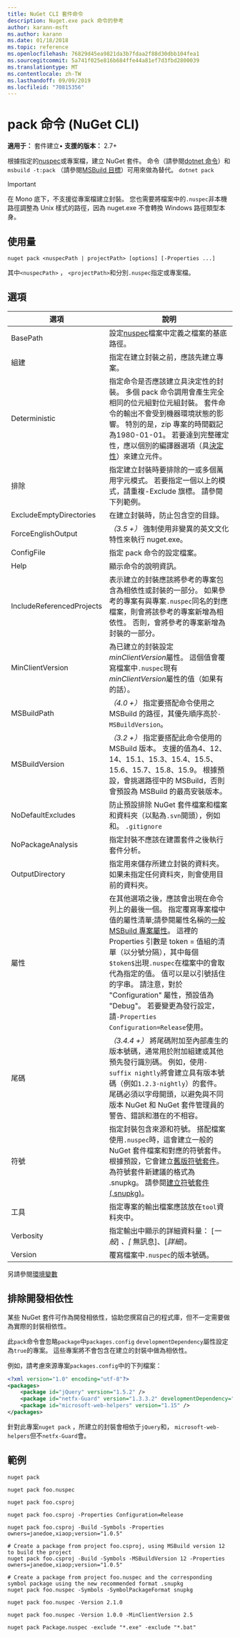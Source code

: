 ```yaml
---
title: NuGet CLI 套件命令
description: Nuget.exe pack 命令的參考
author: karann-msft
ms.author: karann
ms.date: 01/18/2018
ms.topic: reference
ms.openlocfilehash: 76829d45ea9821da3b7fdaa2f88d30dbb104fea1
ms.sourcegitcommit: 5a741f025e816b684ffe44a81ef7d3fbd2800039
ms.translationtype: MT
ms.contentlocale: zh-TW
ms.lasthandoff: 09/09/2019
ms.locfileid: "70815356"
---
```

# <a name="pack-command-nuget-cli"></a>pack 命令 (NuGet CLI)

**適用于：** 套件建立&bullet; **支援的版本：** 2.7+

根據指定的[nuspec](../nuspec.md)或專案檔，建立 NuGet 套件。 命令（請參閱[dotnet 命令](../dotnet-Commands.md)）和`msbuild -t:pack` （請參閱[MSBuild 目標](../msbuild-targets.md)）可用來做為替代。 `dotnet pack`

> [!Important]
> 在 Mono 底下，不支援從專案檔建立封裝。 您也需要將檔案中的`.nuspec`非本機路徑調整為 Unix 樣式的路徑，因為 nuget.exe 不會轉換 Windows 路徑類型本身。

## <a name="usage"></a>使用量

```cli
nuget pack <nuspecPath | projectPath> [options] [-Properties ...]
```

其中`<nuspecPath>` ， `<projectPath>`和分別`.nuspec`指定或專案檔。

## <a name="options"></a>選項

| 選項 | 說明 |
| --- | --- |
| BasePath | 設定[nuspec](../nuspec.md)檔案中定義之檔案的基底路徑。 |
| 組建 | 指定在建立封裝之前，應該先建立專案。 |
| Deterministic | 指定命令是否應該建立具決定性的封裝。 多個 pack 命令調用會產生完全相同的位元組對位元組封裝。 套件命令的輸出不會受到機器環境狀態的影響。 特別的是，zip 專案的時間戳記為1980-01-01。 若要達到完整確定性，應以個別的編譯器選項（具[決定性](/dotnet/csharp/language-reference/compiler-options/deterministic-compiler-option)）來建立元件。 |
| 排除 | 指定建立封裝時要排除的一或多個萬用字元模式。 若要指定一個以上的模式，請重複-Exclude 旗標。 請參閱下列範例。 |
| ExcludeEmptyDirectories | 在建立封裝時，防止包含空的目錄。 |
| ForceEnglishOutput | *（3.5 +）* 強制使用非變異的英文文化特性來執行 nuget.exe。 |
| ConfigFile | 指定 pack 命令的設定檔案。 |
| Help | 顯示命令的說明資訊。 |
| IncludeReferencedProjects | 表示建立的封裝應該將參考的專案包含為相依性或封裝的一部分。 如果參考的專案有與專案`.nuspec`同名的對應檔案，則會將該參考的專案新增為相依性。 否則，會將參考的專案新增為封裝的一部分。 |
| MinClientVersion | 為已建立的封裝設定*minClientVersion*屬性。 這個值會覆寫檔案中`.nuspec`現有*minClientVersion*屬性的值（如果有的話）。 |
| MSBuildPath | *（4.0 +）* 指定要搭配命令使用之 MSBuild 的路徑，其優先順序高於`-MSBuildVersion`。 |
| MSBuildVersion | *（3.2 +）* 指定要搭配此命令使用的 MSBuild 版本。 支援的值為4、12、14、15.1、15.3、15.4、15.5、15.6、15.7、15.8、15.9。 根據預設，會挑選路徑中的 MSBuild，否則會預設為 MSBuild 的最高安裝版本。 |
| NoDefaultExcludes | 防止預設排除 NuGet 套件檔案和檔案和資料夾（以點為`.svn`開頭），例如和。 `.gitignore` |
| NoPackageAnalysis | 指定封裝不應該在建置套件之後執行套件分析。 |
| OutputDirectory | 指定用來儲存所建立封裝的資料夾。 如果未指定任何資料夾，則會使用目前的資料夾。 |
| 屬性 | 在其他選項之後，應該會出現在命令列上的最後一個。 指定覆寫專案檔中值的屬性清單;請參閱屬性名稱的[一般 MSBuild 專案屬性](/visualstudio/msbuild/common-msbuild-project-properties)。 這裡的 Properties 引數是 token = 值組的清單（以分號分隔），其中每個`$token$`出現`.nuspec`在檔案中的會取代為指定的值。 值可以是以引號括住的字串。 請注意，對於 "Configuration" 屬性，預設值為 "Debug"。 若要變更為發行設定，請`-Properties Configuration=Release`使用。 |
| 尾碼 | *（3.4.4 +）* 將尾碼附加至內部產生的版本號碼，通常用於附加組建或其他預先發行識別碼。 例如，使用`-suffix nightly`將會建立具有版本號碼（例如`1.2.3-nightly`）的套件。 尾碼必須以字母開頭，以避免與不同版本 NuGet 和 NuGet 套件管理員的警告、錯誤和潛在的不相容。 |
| 符號 | 指定封裝包含來源和符號。 搭配檔案使用`.nuspec`時，這會建立一般的 NuGet 套件檔案和對應的符號套件。 根據預設，它會建立[舊版符號套件](../../create-packages/Symbol-Packages.md)。 為符號套件新建議的格式為 .snupkg。 請參閱[建立符號套件 (.snupkg)](../../create-packages/Symbol-Packages-snupkg.md)。 |
| 工具 | 指定專案的輸出檔案應該放在`tool`資料夾中。 |
| Verbosity | 指定輸出中顯示的詳細資料量： [*一般*] *、[* 無訊息]、[*詳細*]。 |
| Version | 覆寫檔案中`.nuspec`的版本號碼。 |

另請參閱[環境變數](cli-ref-environment-variables.md)

## <a name="excluding-development-dependencies"></a>排除開發相依性

某些 NuGet 套件可作為開發相依性，協助您撰寫自己的程式庫，但不一定需要做為實際的封裝相依性。

此`pack`命令會忽略`package`中`packages.config` `developmentDependency`屬性設定為`true`的專案。 這些專案將不會包含在建立的封裝中做為相依性。

例如，請考慮來源專案`packages.config`中的下列檔案：

```xml
<?xml version="1.0" encoding="utf-8"?>
<packages>
    <package id="jQuery" version="1.5.2" />
    <package id="netfx-Guard" version="1.3.3.2" developmentDependency="true" />
    <package id="microsoft-web-helpers" version="1.15" />
</packages>
```

針對此專案`nuget pack` ，所建立的封裝會相依于`jQuery`和， `microsoft-web-helpers`但不`netfx-Guard`會。

## <a name="examples"></a>範例

```cli
nuget pack

nuget pack foo.nuspec

nuget pack foo.csproj

nuget pack foo.csproj -Properties Configuration=Release

nuget pack foo.csproj -Build -Symbols -Properties owners=janedoe,xiaop;version="1.0.5"

# Create a package from project foo.csproj, using MSBuild version 12 to build the project
nuget pack foo.csproj -Build -Symbols -MSBuildVersion 12 -Properties owners=janedoe,xiaop;version="1.0.5"

# Create a package from project foo.nuspec and the corresponding symbol package using the new recommended format .snupkg
nuget pack foo.nuspec -Symbols -SymbolPackageFormat snupkg

nuget pack foo.nuspec -Version 2.1.0

nuget pack foo.nuspec -Version 1.0.0 -MinClientVersion 2.5

nuget pack Package.nuspec -exclude "*.exe" -exclude "*.bat"
```
